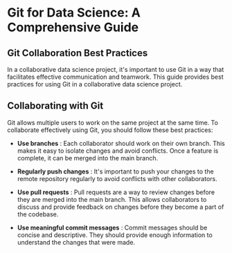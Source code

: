# Git for Data Science: A Comprehensive Guide

## Git Collaboration Best Practices

In a collaborative data science project, it's important to use Git in a way that facilitates effective communication and teamwork. This guide provides best practices for using Git in a collaborative data science project.

## Collaborating with Git

Git allows multiple users to work on the same project at the same time. To collaborate effectively using Git, you should follow these best practices:

* **Use branches** : Each collaborator should work on their own branch. This makes it easy to isolate changes and avoid conflicts. Once a feature is complete, it can be merged into the main branch.

* **Regularly push changes** : It's important to push your changes to the remote repository regularly to avoid conflicts with other collaborators.

* **Use pull requests** : Pull requests are a way to review changes before they are merged into the main branch. This allows collaborators to discuss and provide feedback on changes before they become a part of the codebase.

* **Use meaningful commit messages** : Commit messages should be concise and descriptive. They should provide enough information to understand the changes that were made.
